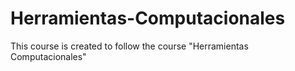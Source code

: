 # Herramientas-Computacionales
This course is created to follow the course "Herramientas Computacionales"
